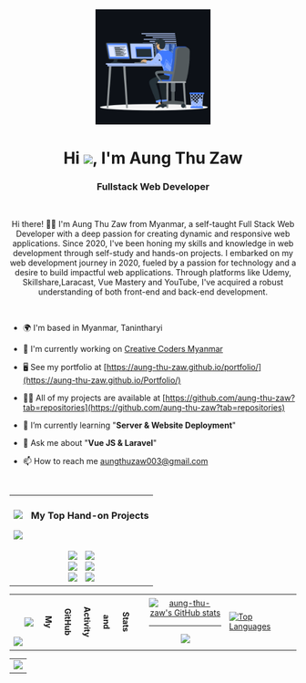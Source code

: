<div align="center">
    <img alt="cover-image"
        src="https://raw.githubusercontent.com/SubhadeepZilong/SubhadeepZilong/main/icons/animation_500_kxa883sd.gif"
        width="40%" style="object-fit: contain;" />
</div>

<div>
    <h1 align="center">
        Hi
        <img src="https://user-images.githubusercontent.com/18350557/176309783-0785949b-9127-417c-8b55-ab5a4333674e.gif"
            width="30px" />,
        I'm Aung Thu Zaw
    </h1>
    <h3 align="center">
        Fullstack Web Developer
    </h3>
</div>

<br/>
    <p align="center">
        Hi there! 👋🏼 I'm Aung Thu Zaw from Myanmar, a self-taught Full Stack Web Developer with a deep passion for
        creating dynamic and responsive web applications. Since 2020, I've been honing my skills and knowledge in web
        development through self-study and hands-on projects. I embarked on my web development journey in 2020, fueled
        by a
        passion for technology and a desire to build impactful web applications. Through platforms like Udemy,
        Skillshare,Laracast, Vue Mastery and YouTube, I've acquired a robust understanding of both front-end and
        back-end
        development.
    </p>
<br/>

* 🌍  I'm based in Myanmar, Tanintharyi
  
* 🚀  I'm currently working on [Creative Coders Myanmar](https://creativecodermm.com)
  
* 🖥️  See my portfolio at [https://aung-thu-zaw.github.io/portfolio/](https://aung-thu-zaw.github.io/Portfolio/)

* 👨‍💻  All of my projects are available at [https://github.com/aung-thu-zaw?tab=repositories](https://github.com/aung-thu-zaw?tab=repositories)

* 🧠  I’m currently learning "**Server & Website Deployment**"

* 💬  Ask me about "**Vue JS & Laravel**"
  
* 📫  How to reach me [aungthuzaw003@gmail.com](mailto:aungthuzaw003@gmail.com)

<br/>

<table align="center">
    <tr>
        <td>
            <h3 align="center">
                <img src="https://media4.giphy.com/media/wX7I4l8SfFyG8rqhsd/giphy.gif?cid=6c09b9524bcwb5lur47oi53y1nnwhx7go4nv06de0q14weu6&ep=v1_internal_gif_by_id&rid=giphy.gif&ct=s"
                    width="28px" style="margin-right: 10px;">
                My Top Hand-on Projects
            </h3>
            <a href="https://www.youtube.com/watch?v=dQw4w9WgXcQ"><img
                    src="https://user-images.githubusercontent.com/73097560/115834477-dbab4500-a447-11eb-908a-139a6edaec5c.gif"></a>
            <br />
            <br />
            <div>
                <div width="100%" align="center">
                    <a href="https://github.com/aung-thu-zaw/Multi-Seller-E-commerce-Platform"
                        style="margin-right: 5px;">
                        <img width="48%"
                            src="https://github-readme-stats.vercel.app/api/pin/?username=aung-thu-zaw&repo=Multi-Seller-E-commerce-Platform&title_color=c9d1d9&text_color=8b949e&icon_color=ffffff&bg_color=161b22&hide_border=true&locale=en" /></a>
                    <a href="https://github.com/aung-thu-zaw/ConnectVerse-Frontend-React" style="margin-left: 5px;">
                        <img width="48%"
                            src="https://github-readme-stats.vercel.app/api/pin/?username=aung-thu-zaw&repo=ConnectVerse-Frontend-React&title_color=c9d1d9&text_color=8b949e&icon_color=ffffff&bg_color=161b22&hide_border=true&locale=en" />
                    </a>
                </div>
                <div>
                    <div width="100%" align="center">
                        <a href="https://github.com/aung-thu-zaw/E-Learning-Platform-With-Nuxt"
                            style="margin-right: 5px;">
                            <img width="48%"
                                src="https://github-readme-stats.vercel.app/api/pin/?username=aung-thu-zaw&repo=E-Learning-Platform-With-Nuxt&title_color=c9d1d9&text_color=8b949e&icon_color=ffffff&bg_color=161b22&hide_border=true&locale=en" /></a>
                        <a href="https://github.com/aung-thu-zaw/E-Learning-Platform-Backend-Api"
                            style="margin-left: 5px;">
                            <img width="48%"
                                src="https://github-readme-stats.vercel.app/api/pin/?username=aung-thu-zaw&repo=E-Learning-Platform-Backend-Api&title_color=c9d1d9&text_color=8b949e&icon_color=ffffff&bg_color=161b22&hide_border=true&locale=en" />
                        </a>
                    </div>
                    <div width="100%" align="center">
                        <a href="https://github.com/aung-thu-zaw/Resaturant-Frontend" style="margin-right: 5px;">
                            <img width="48%"
                                src="https://github-readme-stats.vercel.app/api/pin/?username=aung-thu-zaw&repo=Resaturant-Frontend&title_color=c9d1d9&text_color=8b949e&icon_color=ffffff&bg_color=161b22&hide_border=true&locale=en" /></a>
                        <a href="https://github.com/aung-thu-zaw/Restaurant-Backend-Api" style="margin-left: 5px;">
                            <img width="48%"
                                src="https://github-readme-stats.vercel.app/api/pin/?username=aung-thu-zaw&repo=Restaurant-Backend-Api&title_color=c9d1d9&text_color=8b949e&icon_color=ffffff&bg_color=161b22&hide_border=true&locale=en" />
                        </a>
                    </div>
                </div>
        </td>
    </tr>
</table>
                
<table align="center" width="100%">
    <tr width="100%">
        <td>
            <h4 align="center"
                style="writing-mode: vertical-lr; text-align: center; white-space: nowrap;">
                <img src="https://i.pinimg.com/originals/d5/d2/4e/d5d24e4eda5ef019ec5274c8a4603dcc.gif" width=50px>
                <br />
                <br />
                My
                <br />
                <br />
                GitHub
                <br />
                <br />
                Activity
                <br />
                <br />
                and
                <br />
                <br />
                Stats
            </h4>
            <a href="https://www.youtube.com/watch?v=dQw4w9WgXcQ"><img
                    src="https://user-images.githubusercontent.com/73097560/115834477-dbab4500-a447-11eb-908a-139a6edaec5c.gif"></a>
        </td>
        <td width="60%" align="center">
            <a href="http://www.github.com/aung-thu-zaw"><img
                    src="https://github-readme-stats.vercel.app/api?username=aung-thu-zaw&show_icons=true&hide=&count_private=true&title_color=f87315&text_color=8b949e&icon_color=ffffff&bg_color=0d1117&hide_border=true&show_icons=true"
                    alt="aung-thu-zaw's GitHub stats" /></a>
            <hr />
            <a href="http://www.github.com/aung-thu-zaw"><img
                    src="https://github-readme-streak-stats.herokuapp.com/?user=aung-thu-zaw&stroke=8b949e&background=0d1117&ring=f97316&fire=f97316&currStreakNum=8b949e&currStreakLabel=f97316&sideNums=8b949e&sideLabels=8b949e&dates=8b949e&hide_border=true" /></a>
        </td>
        <td width="40%" align="center">
            <a href="https://github.com/aung-thu-zaw" align="left"><img
                    src="https://github-readme-stats.vercel.app/api/top-langs/?username=aung-thu-zaw&langs_count=10&title_color=c9d1d9&text_color=8b949e&icon_color=ffffff&bg_color=0d1117&hide_border=true&show_icons=true&locale=en&custom_title=Top%20%Languages"
                    alt="Top Languages" /></a>
        </td>
    </tr>
</table>

<table align="center">
    <tr>
        <td>
            <div align="center">
                <img src="https://github-readme-activity-graph.vercel.app/graph?username=aung-thu-zaw&bg_color=0d1117&color=8b949e&line=0a84ff&point=1fb6ff&area=true&hide_border=true"
                    border-radius="15">
            </div>
        </td>
    </tr>
</table>

<!-- <table align="center">
    <tr>
        <td>
            <h3 align="center">
                <img src="https://media2.giphy.com/media/QssGEmpkyEOhBCb7e1/giphy.gif?cid=ecf05e47a0n3gi1bfqntqmob8g9aid1oyj2wr3ds3mg700bl&rid=giphy.gif"
                    width="20px" style="margin-right: 10px;">
                Technologies That I Know and I've Worked With
            </h3>
            <a href="https://www.youtube.com/watch?v=dQw4w9WgXcQ"><img
                    src="https://user-images.githubusercontent.com/73097560/115834477-dbab4500-a447-11eb-908a-139a6edaec5c.gif"></a>
            <div>
                <h4 align="center">Languages</h4>
                <div align="center">
                    <a href="https://www.w3.org/html/" target="_blank" rel="noreferrer">
                        <img src="https://skillicons.dev/icons?i=html" alt="html5" width="40" height="40" />
                    </a>
                    <a href="https://www.w3schools.com/css/" target="_blank" rel="noreferrer">
                        <img src="https://skillicons.dev/icons?i=css" alt="css3" width="40" height="40" />
                    </a>
                    <a href="https://developer.mozilla.org/en-US/docs/Web/JavaScript" target="_blank" rel="noreferrer">
                        <img src="https://skillicons.dev/icons?i=js" alt="javascript" width="40" height="40" />
                    </a>
                    <a href="https://www.typescriptlang.org/" target="_blank" rel="noreferrer">
                        <img src="https://skillicons.dev/icons?i=ts" alt="typescript" width="40" height="40" />
                    </a>
                    <a href="https://www.php.net" target="_blank" rel="noreferrer">
                        <img src="https://skillicons.dev/icons?i=php" width="40" height="40" />
                    </a>
                </div>
            </div>
            <div>
                <h4 align="center">Frontend Frameworks, Libraries and Tools</h4>
                <div align="center">
                    <a href="https://sass-lang.com/" target="_blank" rel="noreferrer">
                        <img src="https://skillicons.dev/icons?i=sass" alt="sass" width="40" height="40" />
                    </a>
                    <a href="https://tailwindcss.com/" target="_blank" rel="noreferrer">
                        <img src="https://skillicons.dev/icons?i=tailwind" alt="tailwind" width="40" height="40" />
                    </a>
                    <a href="https://getbootstrap.com" target="_blank" rel="noreferrer">
                        <img src="https://skillicons.dev/icons?i=bootstrap" alt="bootstrap" width="40" height="40" />
                    </a>
                    <a href="https://reactjs.org/" target="_blank" rel="noreferrer">
                        <img src="https://skillicons.dev/icons?i=react" alt="react" width="40" height="40" />
                    </a>
                    <a href="https://nextjs.org/" target="_blank" rel="noreferrer">
                        <img src="https://skillicons.dev/icons?i=nextjs" alt="nextjs" width="40" height="40" />
                    </a>
                    <a href="https://redux.js.org/" target="_blank" rel="noreferrer">
                        <img src="https://skillicons.dev/icons?i=redux" alt="redux" width="40" height="40" />
                    </a>
                    <a href="https://remix.run/" target="_blank" rel="noreferrer">
                        <img src="https://skillicons.dev/icons?i=remix" alt="remix" width="40" height="40" />
                    </a>
                    <a href="https://vuejs.org/" target="_blank" rel="noreferrer">
                        <img src="https://skillicons.dev/icons?i=vue" alt="vuejs" width="40" height="40" />
                    </a>
                    <a href="https://nuxtjs.org/" target="_blank" rel="noreferrer">
                        <img src="https://skillicons.dev/icons?i=nuxtjs" alt="nuxtjs" width="40" height="40" />
                    </a>
                    <a href="https://vuex.vuejs.org/" target="_blank" rel="noreferrer">
                        <img src="https://user-images.githubusercontent.com/7110136/29002857-9e802f08-7ab4-11e7-9c31-604b5d0d0c19.png"
                            alt="vuex" width="40" height="40" />
                    </a>
                    <a href="https://pinia.vuejs.org/" target="_blank" rel="noreferrer">
                        <img src="https://skillicons.dev/icons?i=pinia" alt="pinia" width="40" height="40" />
                    </a>
                    <a href="https://alpinejs.dev/" target="_blank" rel="noreferrer">
                        <img src="https://skillicons.dev/icons?i=alpinejs" alt="vuejs" width="40" height="40" />
                    </a>
                    <a href="https://d3js.org/" target="_blank" rel="noreferrer">
                        <img src="https://skillicons.dev/icons?i=d3" alt="d3js" width="40" height="40" />
                    </a>
                    <a href="https://vitejs.dev/" target="_blank" rel="noreferrer">
                        <img src="https://skillicons.dev/icons?i=vite" alt="vite" width="40" height="40" />
                    </a>
                    <a href="https://webpack.js.org/" target="_blank" rel="noreferrer">
                        <img src="https://skillicons.dev/icons?i=webpack" alt="webpack" width="40" height="40" />
                    </a>
                </div>
            </div>
            <div>
                <h4 align="center">Backend Frameworks, Services and APIs</h4>
                <div align="center">
                    <a href="https://nodejs.org/" target="_blank" rel="noreferrer">
                        <img src="https://skillicons.dev/icons?i=nodejs" alt="nodejs" width="40" height="40" />
                    </a>
                    <a href="https://expressjs.com/" target="_blank" rel="noreferrer">
                        <img src="https://skillicons.dev/icons?i=express" alt="express" width="40" height="40" />
                    </a>
                    <a href="https://laravel.com/" target="_blank" rel="noreferrer">
                        <img src="https://skillicons.dev/icons?i=laravel" alt="laravel" width="40" height="40" />
                    </a>
                    <a href="https://graphql.org/" target="_blank" rel="noreferrer">
                        <img src="https://skillicons.dev/icons?i=graphql" alt="graphql" width="40" height="40" />
                    </a>
                    <a href="https://firebase.google.com/" target="_blank" rel="noreferrer">
                        <img src="https://skillicons.dev/icons?i=firebase" alt="firebase" width="40" height="40" />
                    </a>
                    <a href="https://supabase.com/" target="_blank" rel="noreferrer">
                        <img src="https://skillicons.dev/icons?i=supabase" alt="supabase" width="40" height="40" />
                    </a>
                </div>
            </div>
            <div>
                <h4 align="center">Databases and Tools</h4>
                <div align="center">
                    <a href="https://www.mysql.com/" target="_blank" rel="noreferrer">
                        <img src="https://skillicons.dev/icons?i=mysql" alt="mysql" width="40" height="40" />
                    </a>
                    <a href="https://www.sqlite.org/" target="_blank" rel="noreferrer">
                        <img src="https://skillicons.dev/icons?i=sqlite" alt="sqlite" width="40" height="40" />
                    </a>
                    <a href="https://www.mongodb.com/" target="_blank" rel="noreferrer">
                        <img src="https://skillicons.dev/icons?i=mongodb" alt="mongodb" width="40" height="40" />
                    </a>
                    <a href="https://redis.io/" target="_blank" rel="noreferrer">
                        <img src="https://skillicons.dev/icons?i=redis" alt="redis" width="40" height="40" />
                    </a>
                    <a href="https://prisma.io/" target="_blank" rel="noreferrer">
                        <img src="https://skillicons.dev/icons?i=prisma" alt="prisma" width="40" height="40" />
                    </a>
                </div>
            </div>
            <div>
                <h4 align="center">Testing & Automation</h4>
                <div align="center">
                    <a href="https://www.cypress.io/" target="_blank" rel="noreferrer">
                        <img src="https://skillicons.dev/icons?i=cypress" alt="cypress" width="40" height="40" />
                    </a>
                    <a href="https://jestjs.io/" target="_blank" rel="noreferrer">
                        <img src="https://skillicons.dev/icons?i=jest" alt="jest" width="40" height="40" />
                    </a>
                    <a href="https://vitest.dev/" target="_blank" rel="noreferrer">
                        <img src="https://skillicons.dev/icons?i=vitest" alt="vitest" width="40" height="40" />
                    </a>
                    <a href="https://github.com/features/actions" target="_blank" rel="noreferrer">
                        <img src="https://skillicons.dev/icons?i=githubactions" alt="githubactions" width="40"
                            height="40" />
                    </a>
                </div>
            </div>
            <div>
                <h4 align="center">DevOps & Cloud</h4>
                <div align="center">
                    <a href="https://www.heroku.com/" target="_blank" rel="noreferrer">
                        <img src="https://skillicons.dev/icons?i=heroku" alt="heroku" width="40" height="40" />
                    </a>
                    <a href="https://www.digitalocean.com/" target="_blank" rel="noreferrer">
                        <img src="https://www.vectorlogo.zone/logos/digitalocean/digitalocean-official.svg"
                            alt="digitalocean" width="40" height="40" />
                    </a>
                    <a href="https://aws.amazon.com/" target="_blank" rel="noreferrer">
                        <img src="https://skillicons.dev/icons?i=aws" alt="aws" width="40" height="40" />
                    </a>
                    <a href="https://www.nginx.com/" target="_blank" rel="noreferrer">
                        <img src="https://skillicons.dev/icons?i=nginx" alt="nginx" width="40" height="40" />
                    </a>
                    <a href="https://www.vercel.com/" target="_blank" rel="noreferrer">
                        <img src="https://skillicons.dev/icons?i=vercel" alt="vercel" width="40" height="40" />
                    </a>
                    <a href="https://www.ubuntu.com/" target="_blank" rel="noreferrer">
                        <img src="https://skillicons.dev/icons?i=ubuntu" alt="ubuntu" width="40" height="40" />
                    </a>
                    <a href="https://www.apple.com/" target="_blank" rel="noreferrer">
                        <img src="https://raw.githubusercontent.com/danielcranney/readme-generator/main/public/icons/skills/macos-colored-dark.svg"
                            alt="macos" width="40" height="40" />
                    </a>
                </div>
            </div>
            <div>
                <h4 align="center">Development Tools & Utilities</h4>
                <div align="center">
                    <a href="https://code.visualstudio.com/" target="_blank" rel="noreferrer">
                        <img src="https://skillicons.dev/icons?i=vscode" alt="vscode" width="40" height="40" />
                    </a>
                    <a href="https://www.jetbrains.com/" target="_blank" rel="noreferrer">
                        <img src="https://skillicons.dev/icons?i=phpstorm" alt="phpstorm" width="40" height="40" />
                    </a>
                    <a href="https://www.vim.org/" target="_blank" rel="noreferrer">
                        <img src="https://skillicons.dev/icons?i=vim" alt="vim" width="40" height="40" />
                    </a>
                    <a href="https://www.adobe.com/products/photoshop.html" target="_blank" rel="noreferrer">
                        <img src="https://skillicons.dev/icons?i=ps" alt="photoshop" width="40" height="40" />
                    </a>
                    <a href=" https://figma.com/" target="_blank" rel="noreferrer">
                        <img src="https://skillicons.dev/icons?i=figma" alt="figma" width="40" height="40" />
                    </a>
                    <a href="https://www.postman.com/" target="_blank" rel="noreferrer">
                        <img src="https://skillicons.dev/icons?i=postman" alt="postman" width="40" height="40" />
                    </a>
                    <a href="https://www.npmjs.com/" target="_blank" rel="noreferrer">
                        <img src="https://skillicons.dev/icons?i=npm" alt="npm" width="40" height="40" />
                    </a>
                    <a href="https://www.yarnpkg.com/" target="_blank" rel="noreferrer">
                        <img src="https://skillicons.dev/icons?i=yarn" alt="yarn" width="40" height="40" />
                    </a>
                    <a href="https://www.bun.sh/" target="_blank" rel="noreferrer">
                        <img src="https://skillicons.dev/icons?i=bun" alt="bun" width="40" height="40" />
                    </a>
                    <a href="https://git-scm.com/" target="_blank" rel="noreferrer">
                        <img src="https://skillicons.dev/icons?i=git" alt="git" width="40" height="40" />
                    </a>
                    <a href="https://www.about.gitlab.com/" target="_blank" rel="noreferrer">
                        <img src="https://skillicons.dev/icons?i=gitlab" alt="gitlab" width="40" height="40" />
                    </a>
                    <a href="https://www.markdownguide.org/" target="_blank" rel="noreferrer">
                        <img src="https://skillicons.dev/icons?i=markdown" alt="markdown" width="40" height="40" />
                    </a>
                </div>
            </div>
        </td>
    </tr>
</table> -->
